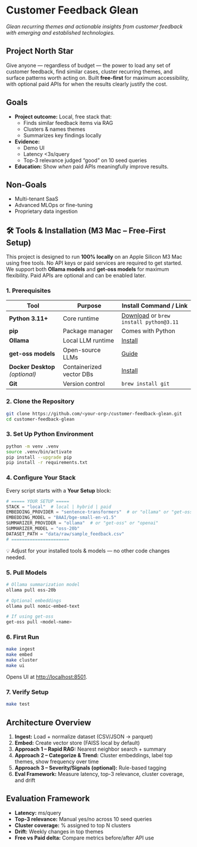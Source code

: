 # Customer Feedback Glean
*Glean recurring themes and actionable insights from customer feedback with emerging and established technologies.*

## Project North Star
Give anyone — regardless of budget — the power to load any set of customer feedback, find similar cases, cluster recurring themes, and surface patterns worth acting on.
Built **free-first** for maximum accessibility, with optional paid APIs for when the results clearly justify the cost.

## Goals
- **Project outcome:** Local, free stack that:
  - Finds similar feedback items via RAG
  - Clusters & names themes
  - Summarizes key findings locally
- **Evidence:**
  - Demo UI
  - Latency <3s/query
  - Top-3 relevance judged “good” on 10 seed queries
- **Education:** Show *when* paid APIs meaningfully improve results.

## Non-Goals
- Multi-tenant SaaS
- Advanced MLOps or fine-tuning
- Proprietary data ingestion

## 🛠 Tools & Installation (M3 Mac – Free-First Setup)
This project is designed to run **100% locally** on an Apple Silicon M3 Mac using free tools. No API keys or paid services are required to get started.
We support both **Ollama models** and **get-oss models** for maximum flexibility. Paid APIs are optional and can be enabled later.

### 1. Prerequisites
| Tool | Purpose | Install Command / Link |
|------|---------|------------------------|
| **Python 3.11+** | Core runtime | [Download](https://www.python.org/downloads/) or `brew install python@3.11` |
| **pip** | Package manager | Comes with Python |
| **Ollama** | Local LLM runtime | [Install](https://ollama.com/download) |
| **get-oss models** | Open-source LLMs | [Guide](https://github.com/get-oss/) |
| **Docker Desktop** *(optional)* | Containerized vector DBs | [Install](https://www.docker.com/products/docker-desktop/) |
| **Git** | Version control | `brew install git` |

### 2. Clone the Repository
```bash
git clone https://github.com/<your-org>/customer-feedback-glean.git
cd customer-feedback-glean
```

### 3. Set Up Python Environment
```bash
python -m venv .venv
source .venv/bin/activate
pip install --upgrade pip
pip install -r requirements.txt
```

### 4. Configure Your Stack
Every script starts with a **Your Setup** block:
```python
# ===== YOUR SETUP =====
STACK = "local"  # local | hybrid | paid
EMBEDDING_PROVIDER = "sentence-transformers"  # or "ollama" or "get-oss"
EMBEDDING_MODEL = "BAAI/bge-small-en-v1.5"
SUMMARIZER_PROVIDER = "ollama"  # or "get-oss" or "openai"
SUMMARIZER_MODEL = "oss-20b"
DATASET_PATH = "data/raw/sample_feedback.csv"
# ======================
```
💡 Adjust for your installed tools & models — no other code changes needed.

### 5. Pull Models
```bash
# Ollama summarization model
ollama pull oss-20b

# Optional embeddings
ollama pull nomic-embed-text

# If using get-oss
get-oss pull <model-name>
```

### 6. First Run
```bash
make ingest
make embed
make cluster
make ui
```
Opens UI at [http://localhost:8501](http://localhost:8501).

### 7. Verify Setup
```bash
make test
```

## Architecture Overview
1. **Ingest:** Load + normalize dataset (CSV/JSON → parquet)
2. **Embed:** Create vector store (FAISS local by default)
3. **Approach 1 – Rapid RAG:** Nearest neighbor search + summary
4. **Approach 2 – Categorize & Trend:** Cluster embeddings, label top themes, show frequency over time
5. **Approach 3 – Severity/Signals (optional):** Rule-based tagging
6. **Eval Framework:** Measure latency, top-3 relevance, cluster coverage, and drift

## Evaluation Framework
- **Latency:** ms/query
- **Top-3 relevance:** Manual yes/no across 10 seed queries
- **Cluster coverage:** % assigned to top N clusters
- **Drift:** Weekly changes in top themes
- **Free vs Paid delta:** Compare metrics before/after API use

